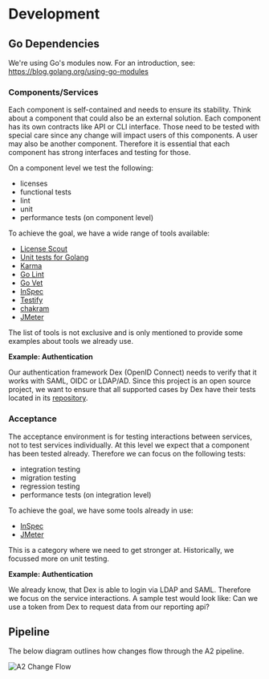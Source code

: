 # Development

## Go Dependencies

We're using Go's modules now. For an introduction, see:
https://blog.golang.org/using-go-modules

### Components/Services

Each component is self-contained and needs to ensure its stability. Think about a component that could also be an external solution. Each component has its own contracts like API or CLI interface. Those need to be tested with special care since any change will impact users of this components. A user may also be another component. Therefore it is essential that each component has strong interfaces and testing for those.

On a component level we test the following:

- licenses
- functional tests
- lint
- unit
- performance tests (on component level)

To achieve the goal, we have a wide range of tools available:

- [License Scout](https://github.com/chef/license_scout)
- [Unit tests for Golang](https://golang.org/pkg/testing/)
- [Karma](https://karma-runner.github.io/1.0/index.html)
- [Go Lint](https://github.com/golang/lint)
- [Go Vet](https://golang.org/cmd/vet/)
- [InSpec](https://www.inspec.io/)
- [Testify](https://github.com/stretchr/testify)
- [chakram](http://dareid.github.io/chakram/)
- [JMeter](http://jmeter.apache.org/)

The list of tools is not exclusive and is only mentioned to provide some examples about tools we already use.

**Example: Authentication**

Our authentication framework Dex (OpenID Connect) needs to verify that it works with SAML, OIDC or LDAP/AD. Since this project is an open source project, we want to ensure that all supported cases by Dex have their tests located in its [repository](https://github.com/coreos/dex).

### Acceptance

The acceptance environment is for testing interactions between services, not to test services individually. At this level we expect that a component has been tested already. Therefore we can focus on the following tests:

- integration testing
- migration testing
- regression testing
- performance tests (on integration level)

To achieve the goal, we have some tools already in use:

- [InSpec](https://www.inspec.io/)
- [JMeter](http://jmeter.apache.org/)

This is a category where we need to get stronger at. Historically, we focussed more on unit testing.

**Example: Authentication**

We already know, that Dex is able to login via LDAP and SAML. Therefore we focus on the service interactions. A sample test would look like: Can we use a token from Dex to request data from our reporting api?

## Pipeline

The below diagram outlines how changes flow through the A2 pipeline.

![A2 Change Flow](./diagrams/a2-change-flow.png)
